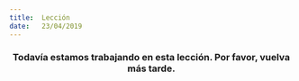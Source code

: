 ```yaml
---
title:  Lección
date:   23/04/2019
---
```


### <center>Todavía estamos trabajando en esta lección. Por favor, vuelva más tarde.</center>